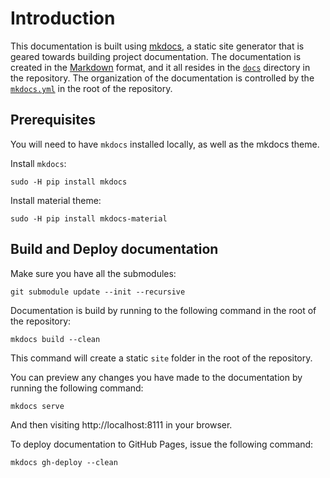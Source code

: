 # Introduction

This documentation is built using [mkdocs](http://www.mkdocs.org/), a static site generator that is geared towards building project documentation. The documentation is created in the [Markdown](http://en.wikipedia.org/wiki/Markdown) format, and it all resides in the [`docs`](https://github.com/Islandora-CLAW/CLAW/tree/main/docs) directory in the repository. The organization of the documentation is controlled by the [`mkdocs.yml`](https://github.com/Islandora-CLAW/CLAW/blob/main/mkdocs.yml) in the root of the repository.

## Prerequisites

You will need to have `mkdocs` installed locally, as well as the mkdocs theme.

Install `mkdocs`:

`sudo -H pip install mkdocs`

Install material theme:

`sudo -H pip install mkdocs-material`

## Build and Deploy documentation

Make sure you have all the submodules:

`git submodule update --init --recursive`

Documentation is build by running to the following command in the root of the repository:

`mkdocs build --clean`

This command will create a static `site` folder in the root of the repository.

You can preview any changes you have made to the documentation by running the following command:

`mkdocs serve`

And then visiting http://localhost:8111 in your browser.

To deploy documentation to GitHub Pages, issue the following command:

`mkdocs gh-deploy --clean`
